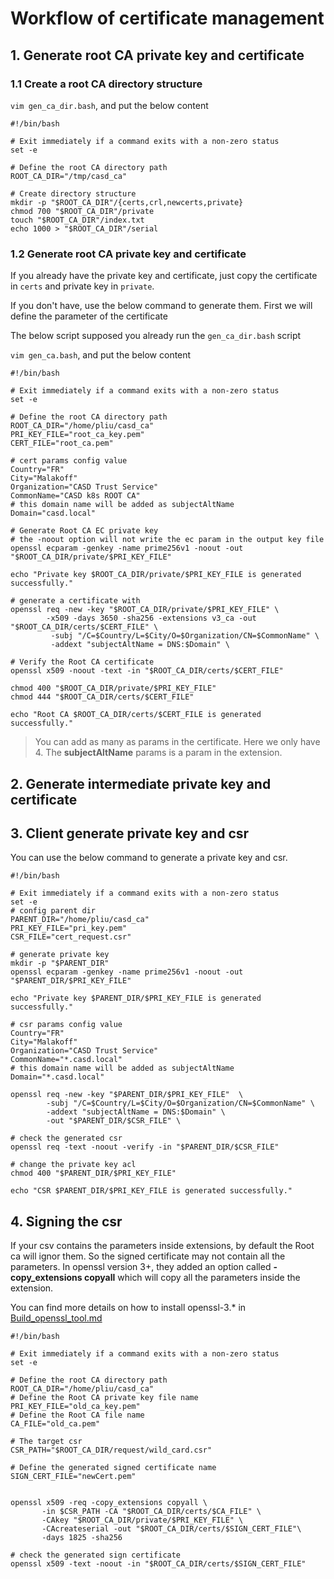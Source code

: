 # Workflow of certificate management

## 1. Generate root CA private key and certificate

### 1.1 Create a root CA directory structure

`vim gen_ca_dir.bash`, and put the below content
```shell
#!/bin/bash

# Exit immediately if a command exits with a non-zero status
set -e

# Define the root CA directory path
ROOT_CA_DIR="/tmp/casd_ca"

# Create directory structure
mkdir -p "$ROOT_CA_DIR"/{certs,crl,newcerts,private}
chmod 700 "$ROOT_CA_DIR"/private
touch "$ROOT_CA_DIR"/index.txt
echo 1000 > "$ROOT_CA_DIR"/serial
```
### 1.2 Generate root CA private key and certificate

If you already have the private key and certificate, just copy the certificate in `certs` and private key in `private`.

If you don't have, use the below command to generate them. First we will define the parameter of the certificate

The below script supposed you already run the `gen_ca_dir.bash` script

`vim gen_ca.bash`, and put the below content

```shell
#!/bin/bash

# Exit immediately if a command exits with a non-zero status
set -e

# Define the root CA directory path
ROOT_CA_DIR="/home/pliu/casd_ca"
PRI_KEY_FILE="root_ca_key.pem"
CERT_FILE="root_ca.pem"

# cert params config value
Country="FR"
City="Malakoff"
Organization="CASD Trust Service"
CommonName="CASD k8s ROOT CA"
# this domain name will be added as subjectAltName
Domain="casd.local"

# Generate Root CA EC private key
# the -noout option will not write the ec param in the output key file
openssl ecparam -genkey -name prime256v1 -noout -out "$ROOT_CA_DIR/private/$PRI_KEY_FILE"

echo "Private key $ROOT_CA_DIR/private/$PRI_KEY_FILE is generated successfully."

# generate a certificate with 
openssl req -new -key "$ROOT_CA_DIR/private/$PRI_KEY_FILE" \
        -x509 -days 3650 -sha256 -extensions v3_ca -out "$ROOT_CA_DIR/certs/$CERT_FILE" \
         -subj "/C=$Country/L=$City/O=$Organization/CN=$CommonName" \
         -addext "subjectAltName = DNS:$Domain" \

# Verify the Root CA certificate
openssl x509 -noout -text -in "$ROOT_CA_DIR/certs/$CERT_FILE"

chmod 400 "$ROOT_CA_DIR/private/$PRI_KEY_FILE"
chmod 444 "$ROOT_CA_DIR/certs/$CERT_FILE"

echo "Root CA $ROOT_CA_DIR/certs/$CERT_FILE is generated successfully."
```

> You can add as many as params in the certificate. Here we only have 4. The **subjectAltName** params is a param in the
> extension.

## 2. Generate intermediate private key and certificate

## 3. Client generate private key and csr

You can use the below command to generate a private key and csr. 

```shell
#!/bin/bash

# Exit immediately if a command exits with a non-zero status
set -e
# config parent dir
PARENT_DIR="/home/pliu/casd_ca"
PRI_KEY_FILE="pri_key.pem"
CSR_FILE="cert_request.csr"

# generate private key
mkdir -p "$PARENT_DIR"
openssl ecparam -genkey -name prime256v1 -noout -out "$PARENT_DIR/$PRI_KEY_FILE"

echo "Private key $PARENT_DIR/$PRI_KEY_FILE is generated successfully."

# csr params config value
Country="FR"
City="Malakoff"
Organization="CASD Trust Service"
CommonName="*.casd.local"
# this domain name will be added as subjectAltName
Domain="*.casd.local"

openssl req -new -key "$PARENT_DIR/$PRI_KEY_FILE"  \
        -subj "/C=$Country/L=$City/O=$Organization/CN=$CommonName" \
        -addext "subjectAltName = DNS:$Domain" \
        -out "$PARENT_DIR/$CSR_FILE" \

# check the generated csr
openssl req -text -noout -verify -in "$PARENT_DIR/$CSR_FILE"

# change the private key acl
chmod 400 "$PARENT_DIR/$PRI_KEY_FILE"

echo "CSR $PARENT_DIR/$PRI_KEY_FILE is generated successfully."
```
## 4. Signing the csr

If your csv contains the parameters inside extensions, by default the Root ca will ignor them. So the signed certificate
may not contain all the parameters. In openssl version 3+, they added an option called **-copy_extensions copyall** which
will copy all the parameters inside the extension.

You can find more details on how to install openssl-3.* in [Build_openssl_tool.md](../../debian_server/tools/01.Build_openssl_tool.md)

```shell
#!/bin/bash

# Exit immediately if a command exits with a non-zero status
set -e

# Define the root CA directory path
ROOT_CA_DIR="/home/pliu/casd_ca"
# Define the Root CA private key file name
PRI_KEY_FILE="old_ca_key.pem"
# Define the Root CA file name 
CA_FILE="old_ca.pem"

# The target csr
CSR_PATH="$ROOT_CA_DIR/request/wild_card.csr"

# Define the generated signed certificate name
SIGN_CERT_FILE="newCert.pem"


openssl x509 -req -copy_extensions copyall \
       -in $CSR_PATH -CA "$ROOT_CA_DIR/certs/$CA_FILE" \
       -CAkey "$ROOT_CA_DIR/private/$PRI_KEY_FILE" \
       -CAcreateserial -out "$ROOT_CA_DIR/certs/$SIGN_CERT_FILE"\
       -days 1825 -sha256
       
# check the generated sign certificate
openssl x509 -text -noout -in "$ROOT_CA_DIR/certs/$SIGN_CERT_FILE"

```
